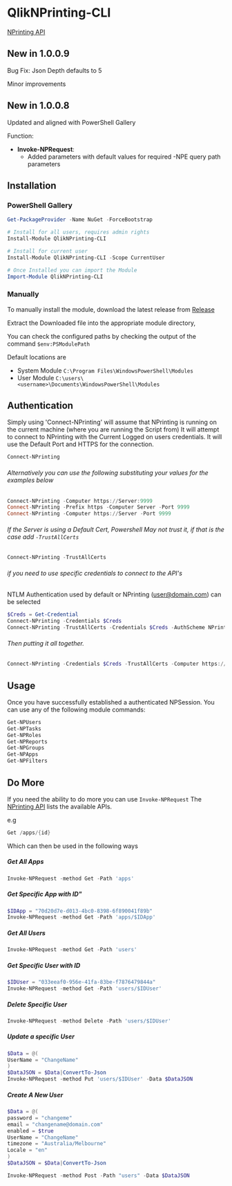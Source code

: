 # QlikNPrinting-CLI
[NPrinting API](https://help.qlik.com/en-US/nprinting/csh/Content/NPrinting/Extending/NPrinting-APIs-Reference-Redirect.htm)

## New in 1.0.0.9
Bug Fix: Json Depth defaults to 5

Minor improvements 

## New in 1.0.0.8
Updated and aligned with PowerShell Gallery

Function: 
- **Invoke-NPRequest**:
  - Added parameters with default values for required -NPE query path parameters

## Installation
### PowerShell Gallery
```PowerShell
Get-PackageProvider -Name NuGet -ForceBootstrap

# Install for all users, requires admin rights
Install-Module QlikNPrinting-CLI

# Install for current user
Install-Module QlikNPrinting-CLI -Scope CurrentUser
```

```PowerShell
# Once Installed you can import the Module
Import-Module QlikNPrinting-CLI
```

### Manually

To manually install the module, download the latest release from [Release](https://github.com/QlikProfessionalServices/QlikNPrinting-CLI/releases/latest)

Extract the Downloaded file into the appropriate module directory, 

You can check the configured paths by checking the output of the command `$env:PSModulePath`

Default locations are
- System Module `C:\Program Files\WindowsPowerShell\Modules`
- User Module `C:\users\<username>\Documents\WindowsPowerShell\Modules`

## Authentication
Simply using 'Connect-NPrinting' will assume that NPrinting is running on the current machine (where you are running the Script from)
It will attempt to connect to NPrinting with the Current Logged on users credentials.
It will use the Default Port and HTTPS for the connection.

```PowerShell
Connect-NPrinting
```

###### Alternatively you can use the following substituting your values for the examples below
```PowerShell
Connect-NPrinting -Computer https://Server:9999
Connect-NPrinting -Prefix https -Computer Server -Port 9999
Connect-NPrinting -Computer https://Server -Port 9999
```

###### If the Server is using a Default Cert, Powershell May not trust it, if that is the case add `-TrustAllCerts`

```PowerShell
Connect-NPrinting -TrustAllCerts
```

###### if you need to use specific credentials to connect to the API's
NTLM Authentication used by default
or NPrinting (user@domain.com) can be selected

```PowerShell
$Creds = Get-Credential
Connect-NPrinting -Credentials $Creds
Connect-NPrinting -TrustAllCerts -Credentials $Creds -AuthScheme NPrinting
```


###### Then putting it all together.

```PowerShell
Connect-NPrinting -Credentials $Creds -TrustAllCerts -Computer https://server:9999
```

## Usage
Once you have successfully established a authenticated NPSession. You can use any of the following module commands:
```PowerShell
Get-NPUsers
Get-NPTasks
Get-NPRoles
Get-NPReports
Get-NPGroups
Get-NPApps
Get-NPFilters
```

## Do More
If you need the ability to do more you can use `Invoke-NPRequest`
The [NPrinting API](https://help.qlik.com/en-US/nprinting/csh/Content/NPrinting/Extending/NPrinting-APIs-Reference-Redirect.htm) lists the available APIs.

e.g 
```PowerShell 
Get /apps/{id}
```

Which can then be used in the following ways

##### Get All Apps
```PowerShell
Invoke-NPRequest -method Get -Path 'apps'
```

##### Get Specific App with ID"
```PowerShell
$IDApp = "70d20d7e-d013-4bc0-8398-6f890041f89b"
Invoke-NPRequest -method Get -Path 'apps/$IDApp'
```

##### Get All Users
```PowerShell
Invoke-NPRequest -method Get -Path 'users'
```

##### Get Specific User with ID
```PowerShell
$IDUser = "033eeaf0-956e-41fa-83be-f7876479844a"
Invoke-NPRequest -method Get -Path 'users/$IDUser'
```

##### Delete Specific User
```PowerShell
Invoke-NPRequest -method Delete -Path 'users/$IDUser'
```

##### Update a specific User
```PowerShell
$Data = @(
UserName = "ChangeName"
)
$DataJSON = $Data|ConvertTo-Json
Invoke-NPRequest -method Put 'users/$IDUser' -Data $DataJSON
```

##### Create A New User
```PowerShell
$Data = @(
password = "changeme"
email = "changename@domain.com"
enabled = $true
UserName = "ChangeName"
timezone = "Australia/Melbourne"
Locale = "en"
)
$DataJSON = $Data|ConvertTo-Json

Invoke-NPRequest -method Post -Path "users" -Data $DataJSON
```

